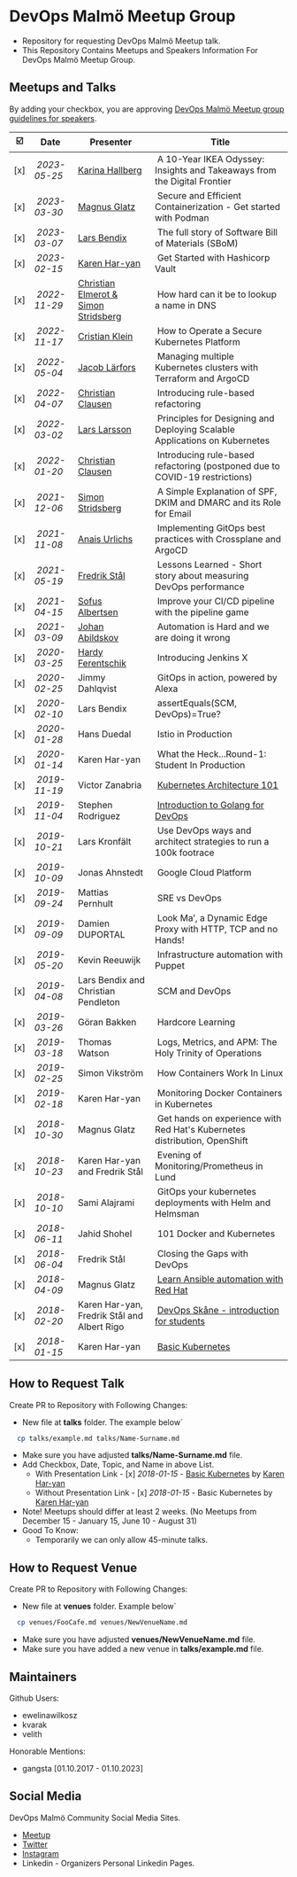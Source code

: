 # DevOps Malmö Meetup Group

- Repository for requesting DevOps Malmö Meetup talk.
- This Repository Contains Meetups and Speakers Information For DevOps Malmö Meetup Group.

## Meetups and Talks

By adding your checkbox, you are approving [DevOps Malmö Meetup group guidelines for speakers](guidelines.md).

| ☑️ | Date | Presenter | Title |
|---|------|-----------|-------|
| [x] | *2023-05-25* | [Karina Hallberg](talks/karina-hallberg.md) | A 10-Year IKEA Odyssey: Insights and Takeaways from the Digital Frontier |
| [x] | *2023-03-30* | [Magnus Glatz](talks/magnus_glatz.md) | Secure and Efficient Containerization - Get started with Podman |
| [x] | *2023-03-07* | [Lars Bendix](talks/lars_bendix_andreas_goransson.md) | The full story of Software Bill of Materials (SBoM) |
| [x] | *2023-02-15* | [Karen Har-yan](talks/karen-haryan-vault.md) | Get Started with Hashicorp Vault |
| [x] | *2022-11-29* | [Christian Elmerot & Simon Stridsberg](talks/elmerot-stridsberg.md) | How hard can it be to lookup a name in DNS |
| [x] | *2022-11-17* | [Cristian Klein](talks/cristian-klein.md) | How to Operate a Secure Kubernetes Platform |
| [x] | *2022-05-04* | [Jacob Lärfors](talks/jacob-larfors.md) | Managing multiple Kubernetes clusters with Terraform and ArgoCD |
| [x] | *2022-04-07* | [Christian Clausen](talks/christian-clausen.md) | Introducing rule-based refactoring |
| [x] | *2022-03-02* | [Lars Larsson](talks/lars-larsson.md) | Principles for Designing and Deploying Scalable Applications on Kubernetes |
| [x] | *2022-01-20* | [Christian Clausen](talks/christian-clausen.md) | Introducing rule-based refactoring (postponed due to COVID-19 restrictions) |
| [x] | *2021-12-06* | [Simon Stridsberg](talks/simon-stridsberg.md) | A Simple Explanation of SPF, DKIM and DMARC and its Role for Email |
| [x] | *2021-11-08* | [Anais Urlichs](talks/anais-urlichs.md) | Implementing GitOps best practices with Crossplane and ArgoCD |
| [x] | *2021-05-19* | [Fredrik Stål](talks/fredrik-metrics.md) | Lessons Learned - Short story about measuring DevOps performance |
| [x] | *2021-04-15* | [Sofus Albertsen](talks/pipeline-game.md) | Improve your CI/CD pipeline with the pipeline game |
| [x] | *2021-03-09* | [Johan Abildskov](talks/johan-abildskov.md) | Automation is Hard and we are doing it wrong |
| [x] | *2020-03-25* | [Hardy Ferentschik](talks/hardy-ferentschik.md) | Introducing Jenkins X |
| [x] | *2020-02-25* | Jimmy Dahlqvist | GitOps in action, powered by Alexa |
| [x] | *2020-02-10* | Lars Bendix | assertEquals(SCM, DevOps)=True? |
| [x] | *2020-01-28* | Hans Duedal | Istio in Production |
| [x] | *2020-01-14* | Karen Har-yan | What the Heck...Round-1: Student In Production |
| [x] | *2019-11-19* | Victor Zanabria | [Kubernetes Architecture 101](https://1drv.ms/b/s!AkfPlO3svI6PiWlbWNo_y3XAXpbY?e=mazgQo) |
| [x] | *2019-11-04* | Stephen Rodriguez | [Introduction to Golang for DevOps](https://docs.google.com/presentation/d/1HiIKcAwCkYYhrBupiYXNmtjSC0svMvdWqLTbxL0WRw0/edit?usp=sharing) |
| [x] | *2019-10-21* | Lars Kronfält | Use DevOps ways and architect strategies to run a 100k footrace |
| [x] | *2019-10-09* | Jonas Ahnstedt | Google Cloud Platform |
| [x] | *2019-09-24* | Mattias Pernhult | SRE vs DevOps |
| [x] | *2019-09-09* | Damien DUPORTAL | Look Ma’, a Dynamic Edge Proxy with HTTP, TCP and no Hands! |
| [x] | *2019-05-20* | Kevin Reeuwijk | Infrastructure automation with Puppet |
| [x] | *2019-04-08* | Lars Bendix and Christian Pendleton | SCM and DevOps |
| [x] | *2019-03-26* | Göran Bakken | Hardcore Learning |
| [x] | *2019-03-18* | Thomas Watson | Logs, Metrics, and APM: The Holy Trinity of Operations |
| [x] | *2019-02-25* | Simon Vikström | How Containers Work In Linux |
| [x] | *2019-02-18* | Karen Har-yan | Monitoring Docker Containers in Kubernetes |
| [x] | *2018-10-30* | Magnus Glatz | Get hands on experience with Red Hat's Kubernetes distribution, OpenShift |
| [x] | *2018-10-23* | Karen Har-yan and Fredrik Stål | Evening of Monitoring/Prometheus in Lund |
| [x] | *2018-10-10* | Sami Alajrami | GitOps your kubernetes deployments with Helm and Helmsman |
| [x] | *2018-06-11* | Jahid Shohel | 101 Docker and Kubernetes |
| [x] | *2018-06-04* | Fredrik Stål | Closing the Gaps with DevOps |
| [x] | *2018-04-09* | Magnus Glatz | [Learn Ansible automation with Red Hat](https://goo.gl/ThoJBB) |
| [x] | *2018-02-20* | Karen Har-yan, Fredrik Stål and Albert Rigo | [DevOps Skåne - introduction for students](https://goo.gl/K5sbk7) |
| [x] | *2018-01-15* | Karen Har-yan | [Basic Kubernetes](https://goo.gl/GTHwyi) |

## How to Request Talk

Create PR to Repository with Following Changes:

- New file at **talks** folder. The example below\`
```sh
  cp talks/example.md talks/Name-Surname.md
```
- Make sure you have adjusted **talks/Name-Surname.md** file.
- Add Checkbox, Date, Topic, and Name in above List.
  - With Presentation Link    - [x] *2018-01-15* - [Basic Kubernetes](https://linktopresentation.com) by [Karen Har-yan](talks/Karen-Haryan.md)
  - Without Presentation Link - [x] *2018-01-15* - Basic Kubernetes by [Karen Har-yan](talks/Karen-Haryan.md)
- Note! Meetups should differ at least 2 weeks. (No Meetups from December 15 - January 15, June 10 - August 31)
- Good To Know:
  - Temporarily we can only allow 45-minute talks.

## How to Request Venue

Create PR to Repository with Following Changes:

- New file at **venues** folder. Example below\`
```sh
  cp venues/FooCafe.md venues/NewVenueName.md
```
- Make sure you have adjusted **venues/NewVenueName.md** file.
- Make sure you have added a new venue in **talks/example.md** file.

## Maintainers

Github Users:
- ewelinawilkosz
- kvarak
- velith

Honorable Mentions:
- gangsta [01.10.2017 - 01.10.2023]

## Social Media

DevOps Malmö Community Social Media Sites.

 - [Meetup](https://www.meetup.com/DevOpsMalmo/)
 - [Twitter](https://twitter.com/DevopsMalmo)
 - [Instagram](https://www.instagram.com/devopsmalmo/)
 - Linkedin - Organizers Personal Linkedin Pages.

